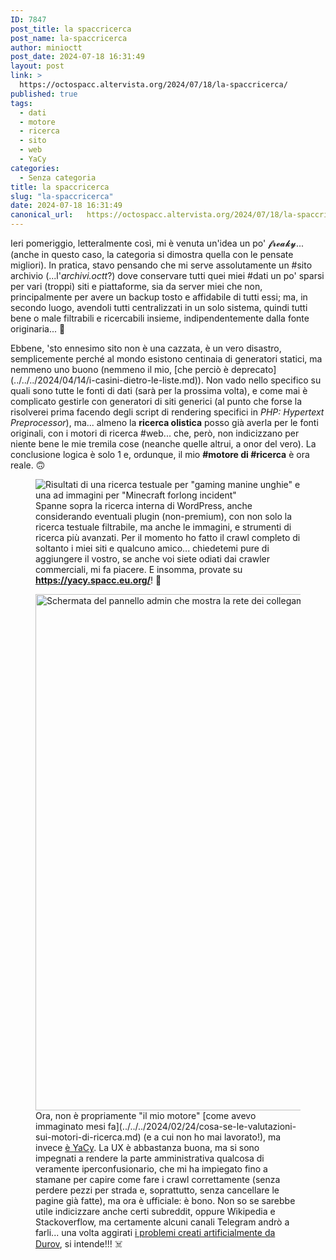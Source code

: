 ```yaml
---
ID: 7847
post_title: la spaccricerca
post_name: la-spaccricerca
author: minioctt
post_date: 2024-07-18 16:31:49
layout: post
link: >
  https://octospacc.altervista.org/2024/07/18/la-spaccricerca/
published: true
tags:
  - dati
  - motore
  - ricerca
  - sito
  - web
  - YaCy
categories:
  - Senza categoria
title: la spaccricerca
slug: "la-spaccricerca"
date: 2024-07-18 16:31:49
canonical_url:   https://octospacc.altervista.org/2024/07/18/la-spaccricerca/
---
```

<!-- wp:paragraph -->
<p markdown="1">Ieri pomeriggio, letteralmente così, mi è venuta un'idea un po' 𝓯𝓻𝓮𝓪𝓴𝔂... (anche in questo caso, la categoria si dimostra quella con le pensate migliori). In pratica, stavo pensando che mi serve assolutamente un #sito archivio (...l'<em>archivi.octt</em>?) dove conservare tutti quei miei #dati un po' sparsi per vari (troppi) siti e piattaforme, sia da server miei che non, principalmente per avere un backup tosto e affidabile di tutti essi; ma, in secondo luogo, avendoli tutti centralizzati in un solo sistema, quindi tutti bene o male filtrabili e ricercabili insieme, indipendentemente dalla fonte originaria... 🌊️</p>
<!-- /wp:paragraph -->

<!-- wp:paragraph -->
<p markdown="1">Ebbene, 'sto ennesimo sito non è una cazzata, è un vero disastro, semplicemente perché al mondo esistono centinaia di generatori statici, ma nemmeno uno buono (nemmeno il mio, [che perciò è deprecato](../../../2024/04/14/i-casini-dietro-le-liste.md)). Non vado nello specifico su quali sono tutte le fonti di dati (sarà per la prossima volta), e come mai è complicato gestirle con generatori di siti generici (al punto che forse la risolverei prima facendo degli script di rendering specifici in <em>PHP: Hypertext Preprocessor</em>), ma... almeno la <strong>ricerca olistica</strong> posso già averla per le fonti originali, con i motori di ricerca #web... che, però, non indicizzano per niente bene le mie tremila cose (neanche quelle altrui, a onor del vero). La conclusione logica è solo 1 e, ordunque, il mio <strong>#motore di #ricerca</strong> è ora reale. 🙃️</p>
<!-- /wp:paragraph -->

<!-- wp:paragraph -->
<p markdown="1"></p>
<!-- /wp:paragraph -->

<!-- wp:image {"id":7862,"sizeSlug":"large","linkDestination":"none"} -->
<figure class="wp-block-image size-large"><img src="https://octospacc.github.io/microblog-mirror/assets/uploads/2024/07/image-6-960x617.png" alt="Risultati di una ricerca testuale per &quot;gaming manine unghie&quot; e una ad immagini per &quot;Minecraft forlong incident&quot;" class="wp-image-7862"/><figcaption class="wp-element-caption">Spanne sopra la ricerca interna di WordPress, anche considerando eventuali plugin (non-premium), con non solo la ricerca testuale filtrabile, ma anche le immagini, e strumenti di ricerca più avanzati. Per il momento ho fatto il crawl completo di soltanto i miei siti e qualcuno amico... chiedetemi pure di aggiungere il vostro, se anche voi siete odiati dai crawler commerciali, mi fa piacere. E insomma, provate su <a href="https://yacy.spacc.eu.org/"><strong>https://yacy.spacc.eu.org/</strong></a>! 🤩️</figcaption></figure>
<!-- /wp:image -->

<!-- wp:paragraph -->
<p markdown="1"></p>
<!-- /wp:paragraph -->

<!-- wp:image {"id":7863,"width":"826px","height":"auto","sizeSlug":"large","linkDestination":"none"} -->
<figure class="wp-block-image size-large is-resized"><img src="https://octospacc.github.io/microblog-mirror/assets/uploads/2024/07/image-7-960x484.png" alt="Schermata del pannello admin che mostra la rete dei collegamenti ipertestuali tra i vari domini incontrati con un grafico." class="wp-image-7863" style="width:826px;height:auto"/><figcaption class="wp-element-caption">Ora, non è propriamente "il mio motore" [come avevo immaginato mesi fa](../../../2024/02/24/cosa-se-le-valutazioni-sui-motori-di-ricerca.md) (e a cui non ho mai lavorato!), ma invece <a href="https://memos.octt.eu.org/m/aze6p9mAN38Nz7nyTabMdc">è YaCy</a>. La UX è abbastanza buona, ma si sono impegnati a rendere la parte amministrativa qualcosa di veramente iperconfusionario, che mi ha impiegato fino a stamane per capire come fare i crawl correttamente (senza perdere pezzi per strada e, soprattutto, senza cancellare le pagine già fatte), ma ora è ufficiale: è bono. Non so se sarebbe utile indicizzare anche certi subreddit, oppure Wikipedia e Stackoverflow, ma certamente alcuni canali Telegram andrò a farli... una volta aggirati <a href="https://t.me/CommunityTecnologica/741612">i problemi creati artificialmente da Durov</a>, si intende!!! ☠️</figcaption></figure>
<!-- /wp:image -->